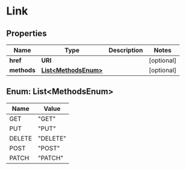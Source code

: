 

# Link


## Properties

| Name | Type | Description | Notes |
|------------ | ------------- | ------------- | -------------|
|**href** | **URI** |  |  [optional] |
|**methods** | [**List&lt;MethodsEnum&gt;**](#List&lt;MethodsEnum&gt;) |  |  [optional] |



## Enum: List&lt;MethodsEnum&gt;

| Name | Value |
|---- | -----|
| GET | &quot;GET&quot; |
| PUT | &quot;PUT&quot; |
| DELETE | &quot;DELETE&quot; |
| POST | &quot;POST&quot; |
| PATCH | &quot;PATCH&quot; |



